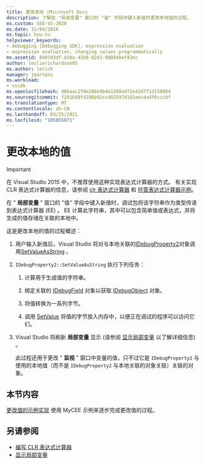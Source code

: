 ```yaml
---
title: 更改本地 |Microsoft Docs
description: 了解在 "局部变量" 窗口的 "值" 字段中键入新值时更改本地值的过程。
ms.custom: SEO-VS-2020
ms.date: 11/04/2016
ms.topic: how-to
helpviewer_keywords:
- debugging [Debugging SDK], expression evaluation
- expression evaluation, changing values programmatically
ms.assetid: 8407d3df-d38a-4328-82d1-98084bef43ec
author: leslierichardson95
ms.author: lerich
manager: jmartens
ms.workload:
- vssdk
ms.openlocfilehash: d8baac2f0e288e9bde1288ed72e43d7f1d150d04
ms.sourcegitcommit: f2916d8fd296b92cc402597d1d1eecda4f6cccbf
ms.translationtype: MT
ms.contentlocale: zh-CN
ms.lasthandoff: 03/25/2021
ms.locfileid: "105055071"
---
```

# <a name="change-the-value-of-a-local"></a>更改本地的值
> [!IMPORTANT]
> 在 Visual Studio 2015 中，不推荐使用这种实现表达式计算器的方式。 有关实现 CLR 表达式计算器的信息，请参阅 [clr 表达式计算器](https://github.com/Microsoft/ConcordExtensibilitySamples/wiki/CLR-Expression-Evaluators) 和 [托管表达式计算器示例](https://github.com/Microsoft/ConcordExtensibilitySamples/wiki/Managed-Expression-Evaluator-Sample)。

 在 " **局部变量** " 窗口的 "值" 字段中键入新值时，调试包将该字符串作为类型传递到表达式计算器 (EE) 。 EE 计算此字符串，其中可以包含简单值或表达式，并将生成的值存储在关联的本地中。

 这是更改本地的值的过程概述：

1. 用户输入新值后，Visual Studio 将对与本地关联的[IDebugProperty2](../../extensibility/debugger/reference/idebugproperty2.md)对象调用[SetValueAsString](../../extensibility/debugger/reference/idebugproperty2-setvalueasstring.md) 。

2. `IDebugProperty2::SetValueAsString` 执行下列任务：

   1. 计算用于生成值的字符串。

   2. 绑定关联的 [IDebugField](../../extensibility/debugger/reference/idebugfield.md) 对象以获取 [IDebugObject](../../extensibility/debugger/reference/idebugobject.md) 对象。

   3. 将值转换为一系列字节。

   4. 调用 [SetValue](../../extensibility/debugger/reference/idebugobject-setvalue.md) 将值的字节放入内存中，以便正在调试的程序可以访问它们。

3. Visual Studio 将刷新 **局部变量** 显示 (请参阅 [显示局部变量](../../extensibility/debugger/displaying-locals.md) 以了解详细信息) 。

   此过程还用于更改 " **监视** " 窗口中变量的值，只不过它是 `IDebugProperty2` 与使用的本地值（而不是 `IDebugProperty2` 与本地关联的对象关联）关联的对象。

## <a name="in-this-section"></a>本节内容
 [更改值的示例实现](../../extensibility/debugger/sample-implementation-of-changing-values.md) 使用 MyCEE 示例来逐步完成更改值的过程。

## <a name="see-also"></a>另请参阅
- [编写 CLR 表达式计算器](../../extensibility/debugger/writing-a-common-language-runtime-expression-evaluator.md)
- [显示局部变量](../../extensibility/debugger/displaying-locals.md)

